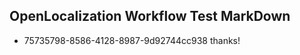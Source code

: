 ## OpenLocalization Workflow Test MarkDown

* 75735798-8586-4128-8987-9d92744cc938 
thanks!



<!--HONumber=Jan16_HO3-->
